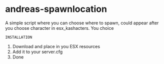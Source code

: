 # andreas-spawnlocation
A simple script where you can choose where to spawn, could appear after you choose character in esx_kashacters. You choice


```INSTALLATION```
1. Download and place in you ESX resources
2. Add it to your server.cfg
3. Done
